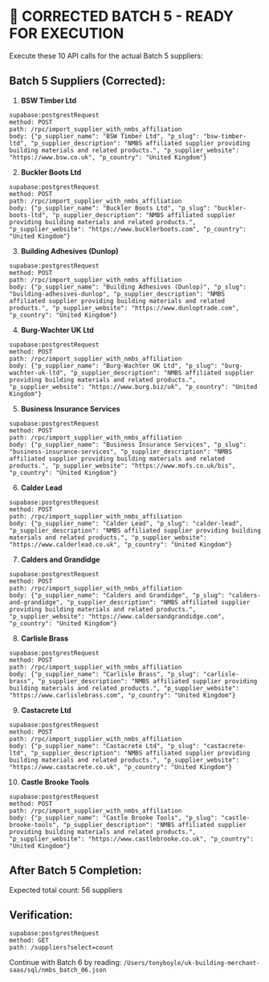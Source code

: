 # 🚀 CORRECTED BATCH 5 - READY FOR EXECUTION

Execute these 10 API calls for the actual Batch 5 suppliers:

## Batch 5 Suppliers (Corrected):

1. **BSW Timber Ltd**
```
supabase:postgrestRequest
method: POST
path: /rpc/import_supplier_with_nmbs_affiliation
body: {"p_supplier_name": "BSW Timber Ltd", "p_slug": "bsw-timber-ltd", "p_supplier_description": "NMBS affiliated supplier providing building materials and related products.", "p_supplier_website": "https://www.bsw.co.uk", "p_country": "United Kingdom"}
```

2. **Buckler Boots Ltd**
```
supabase:postgrestRequest
method: POST
path: /rpc/import_supplier_with_nmbs_affiliation
body: {"p_supplier_name": "Buckler Boots Ltd", "p_slug": "buckler-boots-ltd", "p_supplier_description": "NMBS affiliated supplier providing building materials and related products.", "p_supplier_website": "https://www.bucklerboots.com", "p_country": "United Kingdom"}
```

3. **Building Adhesives (Dunlop)**
```
supabase:postgrestRequest
method: POST
path: /rpc/import_supplier_with_nmbs_affiliation
body: {"p_supplier_name": "Building Adhesives (Dunlop)", "p_slug": "building-adhesives-dunlop", "p_supplier_description": "NMBS affiliated supplier providing building materials and related products.", "p_supplier_website": "https://www.dunloptrade.com", "p_country": "United Kingdom"}
```

4. **Burg-Wachter UK Ltd**
```
supabase:postgrestRequest
method: POST
path: /rpc/import_supplier_with_nmbs_affiliation
body: {"p_supplier_name": "Burg-Wachter UK Ltd", "p_slug": "burg-wachter-uk-ltd", "p_supplier_description": "NMBS affiliated supplier providing building materials and related products.", "p_supplier_website": "https://www.burg.biz/uk", "p_country": "United Kingdom"}
```

5. **Business Insurance Services**
```
supabase:postgrestRequest
method: POST
path: /rpc/import_supplier_with_nmbs_affiliation
body: {"p_supplier_name": "Business Insurance Services", "p_slug": "business-insurance-services", "p_supplier_description": "NMBS affiliated supplier providing building materials and related products.", "p_supplier_website": "https://www.mofs.co.uk/bis", "p_country": "United Kingdom"}
```

6. **Calder Lead**
```
supabase:postgrestRequest
method: POST
path: /rpc/import_supplier_with_nmbs_affiliation
body: {"p_supplier_name": "Calder Lead", "p_slug": "calder-lead", "p_supplier_description": "NMBS affiliated supplier providing building materials and related products.", "p_supplier_website": "https://www.calderlead.co.uk", "p_country": "United Kingdom"}
```

7. **Calders and Grandidge**
```
supabase:postgrestRequest
method: POST
path: /rpc/import_supplier_with_nmbs_affiliation
body: {"p_supplier_name": "Calders and Grandidge", "p_slug": "calders-and-grandidge", "p_supplier_description": "NMBS affiliated supplier providing building materials and related products.", "p_supplier_website": "https://www.caldersandgrandidge.com", "p_country": "United Kingdom"}
```

8. **Carlisle Brass**
```
supabase:postgrestRequest
method: POST
path: /rpc/import_supplier_with_nmbs_affiliation
body: {"p_supplier_name": "Carlisle Brass", "p_slug": "carlisle-brass", "p_supplier_description": "NMBS affiliated supplier providing building materials and related products.", "p_supplier_website": "https://www.carlislebrass.com", "p_country": "United Kingdom"}
```

9. **Castacrete Ltd**
```
supabase:postgrestRequest
method: POST
path: /rpc/import_supplier_with_nmbs_affiliation
body: {"p_supplier_name": "Castacrete Ltd", "p_slug": "castacrete-ltd", "p_supplier_description": "NMBS affiliated supplier providing building materials and related products.", "p_supplier_website": "https://www.castacrete.co.uk", "p_country": "United Kingdom"}
```

10. **Castle Brooke Tools**
```
supabase:postgrestRequest
method: POST
path: /rpc/import_supplier_with_nmbs_affiliation
body: {"p_supplier_name": "Castle Brooke Tools", "p_slug": "castle-brooke-tools", "p_supplier_description": "NMBS affiliated supplier providing building materials and related products.", "p_supplier_website": "https://www.castlebrooke.co.uk", "p_country": "United Kingdom"}
```

## After Batch 5 Completion:
Expected total count: 56 suppliers

## Verification:
```
supabase:postgrestRequest
method: GET
path: /suppliers?select=count
```

Continue with Batch 6 by reading: `/Users/tonyboyle/uk-building-merchant-saas/sql/nmbs_batch_06.json`